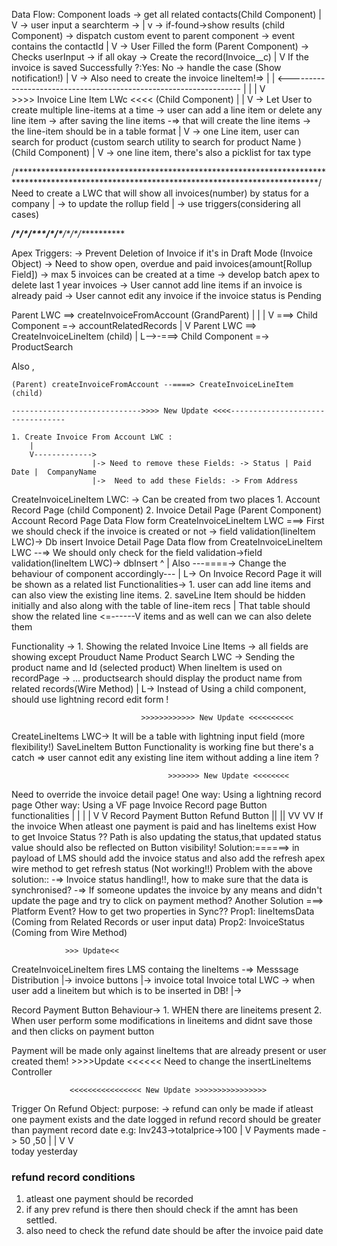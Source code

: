   Data Flow:
 Component loads -> get all related contacts(Child Component)
     |
     V
      -> user input a searchterm ->
      |
      v
       -> if-found->show results (child Component) -> dispatch custom event to parent component -> event contains the contactId
       |
       V
        -> User Filled the form (Parent Component) -> Checks userInput -> if all okay -> Create the record(Invoice__c)
        |
        V
        If the invoice is saved Successfully ?:Yes: No -> handle the case (Show notification!)
                                               |
                                               V
                                                -> Also need to create the invoice lineItem!=>
                                                                                              |
                                                                                              |
                           <------------------------------------------------------------------
                          |
                          |
                          |
                          V  
         >>>> Invoice Line Item LWc <<<< (Child Component)
                           |
                           |
                           V
-> Let User to create multiple line-items at a time
-> user can add a line item or delete any line item
-> after saving the line items -=> that will create the line items
-> the line-item should be in a table format
  |
  V -> one Line item, user can search for product (custom search utility to search for product Name ) (Child Component)
      |
      V -> one line item, there's also a picklist for tax type

/*********************************************************************************************************************************************/
Need to create a LWC that will show all invoices(number) by status for a company
|
 -> to update the rollup field
   |
    -> use triggers(considering all cases)

*************/\**/\****/\***/\*****/\*****/\****/\**/\***********

Apex Triggers:
-> Prevent Deletion of Invoice if it's in Draft Mode (Invoice Object)
-> Need to show open, overdue and paid invoices(amount[Rollup Field])
-> max 5 invoices can be created at a time
-> develop batch apex to delete last 1 year invoices
-> User cannot add line items if an invoice is already paid
-> User cannot edit any invoice if the invoice status is Pending

Parent LWC ==> createInvoiceFromAccount (GrandParent)
              |          |
              |          V ===> Child Component =-> accountRelatedRecords
              |
              V
Parent LWC ==> CreateInvoiceLineItem (child)
       |
       L-->-===> Child Component =-> ProductSearch

Also ,

    (Parent) createInvoiceFromAccount --====> CreateInvoiceLineItem (child)

    ----------------------------->>>> New Update <<<<---------------------------------
    
    1. Create Invoice From Account LWC :
        |
        V-------------> 
                      |-> Need to remove these Fields: -> Status | Paid Date |  CompanyName
                      |->  Need to add these Fields: -> From Address        

CreateInvoiceLineItem LWC: -> Can be created from two places
                            1. Account Record Page (child Component)
                            2. Invoice Detail Page (Parent Component)
Account Record Page Data Flow form CreateInvoiceLineItem LWC ===> First we should check if the invoice is created or not -> field validation(lineItem LWC)-> Db insert
Invoice Detail Page Data flow from CreateInvoiceLineItem LWC --=> We should only check for the field validation->field validation(lineItem LWC)-> dbInsert
                                                               ^
                                                               |
Also ---====-> Change the behaviour of component accordingly---
                           |
                           L-> On Invoice Record Page it will be shown as a related list
                           Functionalities-> 1. user can add line items and can also view the existing line items.
                                             2. saveLine Item should be hidden initially and also along with the table of line-item recs
                                                           |
That table should show the related line            <=------V
items and as well can we can also delete them

Functionality -> 1. Showing the related Invoice Line Items -> all fields are showing except Prouduct Name
Product Search LWC -> Sending the product name and Id (selected product)
When lineItem is used on recordPage -> ... productsearch should display the product name from related records(Wire Method)
    |
    L-> Instead of Using a child component, should use lightning record edit form !

                                 >>>>>>>>>>>> New Update <<<<<<<<<<
CreateLineItems LWC-> It will  be a table with lightning input field (more flexibility!)
SaveLineItem Button Functionality is working fine but there's a catch => user cannot edit any
                                                                         existing line item without
                                                                         adding a line item ?

                                       >>>>>>> New Update <<<<<<<<
Need to override the invoice detail page!
One way: Using a lightning record page
Other way: Using a VF page
                                             Invoice Record page Button functionalities
                                                  |                           |
                                                  |                           |
                                                  V                           V
                                         Record Payment Button           Refund Button
                                                 ||                           ||
                                                 VV                           VV
                                               If the invoice               When atleast one payment
                                               is paid and has lineItems    exist
How to get Invoice Status ??
Path is also updating the status,that updated status value should also be reflected on Button visibility!
Solution:======> in payload of LMS should add the invoice status and also add the refresh apex wire method to get refresh status (Not working!!)
Problem with the above solution::
-=> Invoice status handling!!, how to make sure that the data is synchronised?
-=> If someone updates the invoice by any means and didn't update the page and try to click on payment method?
Another Solution ===> Platform Event?
How to get two properties in Sync??
Prop1: lineItemsData (Coming from Related Records or user input data)
Prop2: InvoiceStatus (Coming from Wire Method)

                >>> Update<<
CreateInvoiceLineItem fires LMS containg the lineItems -=> Messsage Distribution
                                                                     |-> invoice buttons
                                                                     |-> invoice total
Invoice total LWC -> when user add a lineitem but which is to be inserted in DB!
                                                                      |->

Record Payment Button Behaviour-> 1. WHEN there are lineitems present
                                  2. When user perform some modifications in lineitems and didnt save those and then clicks on payment button

Payment will be made only against lineItems that are already present or user created them!
                                 >>>>Update <<<<<<
Need to change the insertLineItems Controller

                 <<<<<<<<<<<<<<<< New Update >>>>>>>>>>>>>>>>
Trigger On Refund Object:
                          purpose: -> refund can only be made if atleast one payment
                                      exists and the date logged in refund record should
                                      be greater than payment record date
e.g: Inv243->totalprice->100
                          |
                          V
                          Payments made -> 50 ,50
                                           |    |
                                           V    V  
                                         today yesterday

### refund record conditions

1. atleast one payment should be recorded
2. if any prev refund is there then should check if the amnt has been settled.
3. also need to check the refund date should be after the invoice paid date
